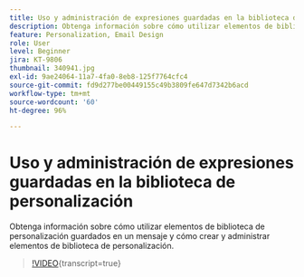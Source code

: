 ```yaml
---
title: Uso y administración de expresiones guardadas en la biblioteca de personalización
description: Obtenga información sobre cómo utilizar elementos de biblioteca de personalización guardados en un mensaje y cómo crear y administrar elementos de biblioteca de personalización.
feature: Personalization, Email Design
role: User
level: Beginner
jira: KT-9806
thumbnail: 340941.jpg
exl-id: 9ae24064-11a7-4fa0-8eb8-125f7764cfc4
source-git-commit: fd9d277be00449155c49b3809fe647d7342b6acd
workflow-type: tm+mt
source-wordcount: '60'
ht-degree: 96%

---
```


# Uso y administración de expresiones guardadas en la biblioteca de personalización

Obtenga información sobre cómo utilizar elementos de biblioteca de personalización guardados en un mensaje y cómo crear y administrar elementos de biblioteca de personalización.

>[!VIDEO](https://video.tv.adobe.com/v/340941?quality=12&learn=on){transcript=true}
